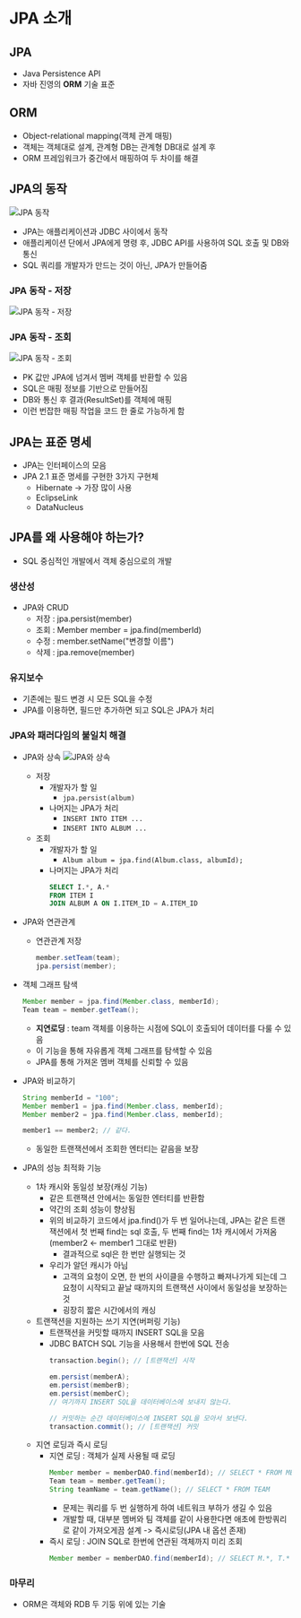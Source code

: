 # JPA 소개

## JPA
- Java Persistence API
- 자바 진영의 **ORM** 기술 표준

## ORM
- Object-relational mapping(객체 관계 매핑)
- 객체는 객체대로 설계, 관계형 DB는 관계형 DB대로 설계 후
- ORM 프레임워크가 중간에서 매핑하여 두 차이를 해결

## JPA의 동작
![JPA 동작](https://user-images.githubusercontent.com/47625368/103656997-a966fc00-4fac-11eb-978b-122045f684bc.png)
- JPA는 애플리케이션과 JDBC 사이에서 동작
- 애플리케이션 단에서 JPA에게 명령 후, JDBC API를 사용하여 SQL 호출 및 DB와 통신
- SQL 쿼리를 개발자가 만드는 것이 아닌, JPA가 만들어줌

### JPA 동작 - 저장
![JPA 동작 - 저장](https://user-images.githubusercontent.com/47625368/103657518-5b062d00-4fad-11eb-8452-b54c58abc29c.png)

### JPA 동작 - 조회
![JPA 동작 - 조회](https://user-images.githubusercontent.com/47625368/103657849-c3550e80-4fad-11eb-99ec-780753842154.png)
- PK 값만 JPA에 넘겨서 멤버 객체를 반환할 수 있음
- SQL은 매핑 정보를 기반으로 만들어짐
- DB와 통신 후 결과(ResultSet)를 객체에 매핑
- 이런 번잡한 매핑 작업을 코드 한 줄로 가능하게 함

## JPA는 표준 명세
- JPA는 인터페이스의 모음
- JPA 2.1 표준 명세를 구현한 3가지 구현체
  - Hibernate -> 가장 많이 사용
  - EclipseLink
  - DataNucleus

## JPA를 왜 사용해야 하는가?
- SQL 중심적인 개발에서 객체 중심으로의 개발
  
### 생산성 
- JPA와 CRUD
  - 저장 : jpa.persist(member)
  - 조회 : Member member = jpa.find(memberId)
  - 수정 : member.setName("변경할 이름")
  - 삭제 : jpa.remove(member)

### 유지보수
- 기존에는 필드 변경 시 모든 SQL을 수정
- JPA를 이용하면, 필드만 추가하면 되고 SQL은 JPA가 처리
  
### JPA와 패러다임의 불일치 해결
- JPA와 상속
  ![JPA와 상속](https://user-images.githubusercontent.com/47625368/103661263-eb467100-4fb1-11eb-8649-5293a2e46cc1.png)

  - 저장
    - 개발자가 할 일
      - `jpa.persist(album)`
    - 나머지는 JPA가 처리 
      - `INSERT INTO ITEM ...`
      - `INSERT INTO ALBUM ...`
  - 조회
    - 개발자가 할 일
      - `Album album = jpa.find(Album.class, albumId);`
    - 나머지는 JPA가 처리
        ```sql
        SELECT I.*, A.*
        FROM ITEM I
        JOIN ALBUM A ON I.ITEM_ID = A.ITEM_ID
        ```

- JPA와 연관관계
  - 연관관계 저장
    ```java
    member.setTeam(team);
    jpa.persist(member);
    ```

- 객체 그래프 탐색
    ```java
    Member member = jpa.find(Member.class, memberId);
    Team team = member.getTeam();
    ```
    - **지연로딩** : team 객체를 이용하는 시점에 SQL이 호출되어 데이터를 다룰 수 있음
    - 이 기능을 통해 자유롭게 객체 그래프를 탐색할 수 있음
    - JPA를 통해 가져온 멤버 객체를 신뢰할 수 있음

- JPA와 비교하기
  ```java
  String memberId = "100";
  Member member1 = jpa.find(Member.class, memberId);
  Member member2 = jpa.find(Member.class, memberId);

  member1 == member2; // 같다.
  ```
  - 동일한 트랜잭션에서 조회한 엔터티는 같음을 보장

- JPA의 성능 최적화 기능
    - 1차 캐시와 동일성 보장(캐싱 기능)
      - 같은 트랜잭션 안에서는 동일한 엔터티를 반환함
      - 약간의 조회 성능이 향상됨
      - 위의 비교하기 코드에서 jpa.find()가 두 번 일어나는데, JPA는 같은 트랜잭션에서 첫 번째 find는 sql 호출, 두 번째 find는 1차 캐시에서 가져옴(member2 <- member1 그대로 반환)
        - 결과적으로 sql은 한 번만 실행되는 것
      - 우리가 알던 캐시가 아님
        - 고객의 요청이 오면, 한 번의 사이클을 수행하고 빠져나가게 되는데 그 요청이 시작되고 끝날 때까지의 트랜잭션 사이에서 동일성을 보장하는 것
        - 굉장히 짧은 시간에서의 캐싱
    - 트랜잭션을 지원하는 쓰기 지연(버퍼링 기능)
      - 트랜잭션을 커밋할 때까지 INSERT SQL을 모음 
      - JDBC BATCH SQL 기능을 사용해서 한번에 SQL 전송
        ```java
        transaction.begin(); // [트랜잭션] 시작
        
        em.persist(memberA);
        em.persist(memberB);
        em.persist(memberC);
        // 여기까지 INSERT SQL을 데이터베이스에 보내지 않는다.

        // 커밋하는 순간 데이터베이스에 INSERT SQL을 모아서 보낸다.
        transaction.commit(); // [트랜잭션] 커밋
        ```
    - 지연 로딩과 즉시 로딩
      - 지연 로딩 : 객체가 실제 사용될 때 로딩
        ```java
        Member member = memberDAO.find(memberId); // SELECT * FROM MEMBER
        Team team = member.getTeam();
        String teamName = team.getName(); // SELECT * FROM TEAM
        ```
        - 문제는 쿼리를 두 번 실행하게 하여 네트워크 부하가 생길 수 있음
        - 개발할 때, 대부분 멤버와 팀 객체를 같이 사용한다면 애초에 한방쿼리로 같이 가져오게끔 설계 -> 즉시로딩(JPA 내 옵션 존재)
      - 즉시 로딩 : JOIN SQL로 한번에 연관된 객체까지 미리 조회
        ```java
        Member member = memberDAO.find(memberId); // SELECT M.*, T.* FROM MEMBER JOIN TEAM ...
        ```

### 마무리
- ORM은 객체와 RDB 두 기둥 위에 있는 기술
